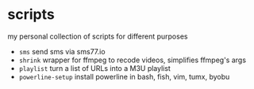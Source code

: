 # scripts
my personal collection of scripts for different purposes

- `sms` send sms via sms77.io
- `shrink` wrapper for ffmpeg to recode videos, simplifies ffmpeg's args
- `playlist` turn a list of URLs into a M3U playlist
- `powerline-setup` install powerline in bash, fish, vim, tumx, byobu
